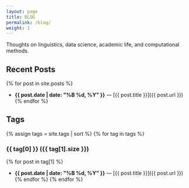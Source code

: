 ```yaml
---
layout: page
title: BLOG
permalink: /blog/
weight: 1
---
```


Thoughts on linguistics, data science, academic life, and computational methods.

## Recent Posts

{% for post in site.posts %}
- **{{ post.date | date: "%B %d, %Y" }}** — [{{ post.title }}]({{ post.url }})
{% endfor %}

## Tags

{% assign tags = site.tags | sort %}
{% for tag in tags %}
### {{ tag[0] }} ({{ tag[1].size }})
{% for post in tag[1] %}
- **{{ post.date | date: "%B %d, %Y" }}** — [{{ post.title }}]({{ post.url }})
{% endfor %}
{% endfor %}